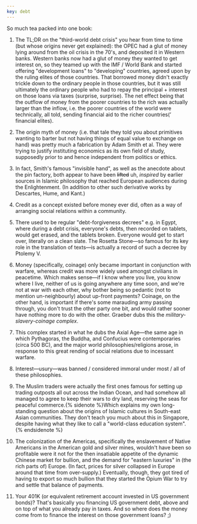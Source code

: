 ```yaml
---
key: debt
---
```


So much tea packed into one book:

1.  The TL;DR on the "third-world debt crisis" you hear from time to time (but
    whose origins never get explained): the OPEC had a glut of money lying
    around from the oil crisis in the 70's, and deposited it in Western banks.
    Western banks now had a glut of money they wanted to get interest on, so
    they teamed up with the IMF / World Bank and started offering "development
    loans" to "developing" countries, agreed upon by the ruling elites of those
    countries. That borrowed money didn't exactly trickle down to the ordinary
    people in those countries, but it was still ultimately the ordinary people
    who had to repay the principal + interest on those loans via taxes
    (surprise, surprise). The net effect being that the outflow of money from
    the poorer countries to the rich was actually larger than the inflow, i.e.
    the poorer countries of the world were technically, all told, sending
    financial aid to the richer countries(’ financial elites).

1.  The origin myth of money (i.e. that tale they told you about primitives
    wanting to barter but not having things of equal value to exchange on hand)
    was pretty much a fabrication by Adam Smith et al. They were trying to
    justify instituting economics as its own field of study, supposedly
    prior to and hence independent from politics or ethics.

1.  In fact, Smith's famous "invisible hand", as well as the anecdote about the
    pin factory, both appear to have been ~~lifted~~ uh, _inspired_ by earlier
    sources in Islamic philosophy that reached European audiences during the
    Enlightenment. (In addition to other such derivative works by Descartes,
    Hume, and Kant.)

1.  Credit as a concept existed before money ever did, often as a way of
    arranging social relations within a community.

1.  There used to be regular "debt-forgiveness decrees" e.g. in Egypt, where
    during a debt crisis, everyone's debts, then recorded on tablets, would get
    erased, and the tablets broken. Everyone would get to start over, literally
    on a clean slate. The Rosetta Stone—so famous for its key role in the
    translation of texts—is actually a record of such a decree by Ptolemy V.

1.  Money (specifically, coinage) only became important in conjunction with
    warfare, whereas credit was more widely used amongst civilians in
    peacetime. Which makes sense—if I know where you live, you know where I
    live, neither of us is going anywhere any time soon, and we're not at war
    with each other, why bother being so pedantic (not to mention
    un-neighbourly) about up-front payments? Coinage, on the other hand, is
    important if there's some marauding army passing through, you don't trust
    the other party one bit, and would rather sooner have nothing more to do
    with the other. Graeber dubs this the _military-slavery-coinage complex_.

1.  This complex started in what he dubs the Axial Age—the same age in which
    Pythagoras, the Buddha, and Confucius were contemporaries (circa 500 BC),
    and the major world philosophies/religions arose, in response to this great
    rending of social relations due to incessant warfare.

1.  Interest—usury—was banned / considered immoral under most / all of these
    philosophies.

1.  The Muslim traders were actually the first ones famous for setting up
    trading outposts all out across the Indian Ocean, and had somehow all
    managed to agree to keep their wars to dry land, reserving the seas for
    peaceful commerce.{% sidenote %}Which explains my own long-standing
    question about the origins of Islamic cultures in South-east Asian
    communities. They don't teach you much about this in Singapore, despite
    having what they like to call a "world-class education system".{%
    endsidenote %}

1.  The colonization of the Americas, specifically the enslavement of Native
    Americans in the American gold and silver mines, wouldn't have been so
    profitable were it not for the then insatiable appetite of the dynamic
    Chinese market for bullion, and the demand for "eastern luxuries" in (the
    rich parts of) Europe. (In fact, prices for silver collapsed in Europe
    around that time from over-supply.) Eventually, though, they got tired of
    having to export so much bullion that they started the Opium War to try and
    settle that balance of payments.

1.  Your 401K (or equivalent retirement account invested in US government
    bonds)? That's basically you financing US government debt, above and on top
    of what you already pay in taxes. And so where does the money come from to
    finance the interest on those government loans? ;)
